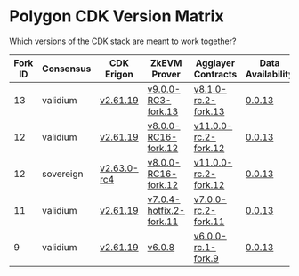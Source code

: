# Polygon CDK Version Matrix

Which versions of the CDK stack are meant to work together?

Fork ID|Consensus|CDK Erigon|ZkEVM Prover|Agglayer Contracts|Data Availability|Bridge
---|---|---|---|---|---|---
13|validium|[v2.61.19](https://github.com/0xPolygonHermez/cdk-erigon/releases/tag/v2.61.19)|[v9.0.0-RC3-fork.13](https://github.com/0xPolygonHermez/zkevm-prover/releases/tag/v9.0.0-RC3)|[v8.1.0-rc.2-fork.13](https://github.com/agglayer/agglayer-contracts/releases/tag/v8.1.0-rc.2-fork.13)|[0.0.13](https://github.com/0xPolygon/cdk-data-availability/releases/tag/v0.0.13)|[v0.6.2-RC2](https://github.com/0xPolygonHermez/zkevm-bridge-service/releases/tag/v0.6.2-RC2)
12|validium|[v2.61.19](https://github.com/0xPolygonHermez/cdk-erigon/releases/tag/v2.61.19)|[v8.0.0-RC16-fork.12](https://github.com/0xPolygonHermez/zkevm-prover/releases/tag/v8.0.0-RC16)|[v11.0.0-rc.2-fork.12](https://github.com/agglayer/agglayer-contracts/releases/tag/v11.0.0-rc.2-fork.12)|[0.0.13](https://github.com/0xPolygon/cdk-data-availability/releases/tag/v0.0.13)|[v0.6.2-RC2](https://github.com/0xPolygonHermez/zkevm-bridge-service/releases/tag/v0.6.2-RC2)
12|sovereign|[v2.63.0-rc4](https://github.com/0xPolygonHermez/cdk-erigon/releases/tag/v2.63.0-rc4)|[v8.0.0-RC16-fork.12](https://github.com/0xPolygonHermez/zkevm-prover/releases/tag/v8.0.0-RC16)|[v11.0.0-rc.2-fork.12](https://github.com/agglayer/agglayer-contracts/releases/tag/v11.0.0-rc.2-fork.12)|[0.0.13](https://github.com/0xPolygon/cdk-data-availability/releases/tag/v0.0.13)|[v0.6.2-RC2](https://github.com/0xPolygonHermez/zkevm-bridge-service/releases/tag/v0.6.2-RC2)
11|validium|[v2.61.19](https://github.com/0xPolygonHermez/cdk-erigon/releases/tag/v2.61.19)|[v7.0.4-hotfix.2-fork.11](https://github.com/0xPolygonHermez/zkevm-prover/releases/tag/v7.0.4-hotfix.2)|[v7.0.0-rc.2-fork.11](https://github.com/agglayer/agglayer-contracts/releases/tag/v7.0.0-rc.2-fork.11)|[0.0.13](https://github.com/0xPolygon/cdk-data-availability/releases/tag/v0.0.13)|[v0.6.2-RC2](https://github.com/0xPolygonHermez/zkevm-bridge-service/releases/tag/v0.6.2-RC2)
9|validium|[v2.61.19](https://github.com/0xPolygonHermez/cdk-erigon/releases/tag/v2.61.19)|[v6.0.8](https://github.com/0xPolygonHermez/zkevm-prover/releases/tag/v6.0.8)|[v6.0.0-rc.1-fork.9](https://github.com/agglayer/agglayer-contracts/releases/tag/v6.0.0-rc.1-fork.9)|[0.0.13](https://github.com/0xPolygon/cdk-data-availability/releases/tag/v0.0.13)|[v0.6.2-RC2](https://github.com/0xPolygonHermez/zkevm-bridge-service/releases/tag/v0.6.2-RC2)
